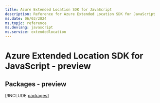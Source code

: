 ```yaml
---
title: Azure Extended Location SDK for JavaScript
description: Reference for Azure Extended Location SDK for JavaScript
ms.date: 06/03/2024
ms.topic: reference
ms.devlang: javascript
ms.service: extendedlocation
---
```

# Azure Extended Location SDK for JavaScript - preview
## Packages - preview
[!INCLUDE [packages](extended-location-index.md)]